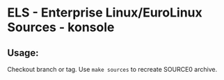 # ELS - Enterprise Linux/EuroLinux Sources - konsole
 
## Usage:
  Checkout branch or tag. Use `make sources` to recreate  SOURCE0 archive.
